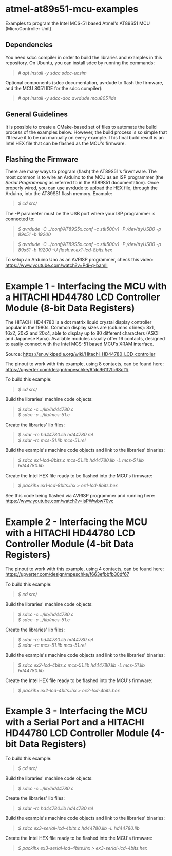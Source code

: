 # atmel-at89s51-mcu-examples

Examples to program the Intel MCS-51 based Atmel's AT89S51 MCU (MicroController Unit).  

## Dependencies

You need sdcc compiler in order to build the libraries and examples in this repository. On Ubuntu, you can install sdcc by running the commands:  

>*\# apt install -y sdcc sdcc-ucsim*  

Optional components (sdcc documentation, avrdude to flash the firmware, and the MCU 8051 IDE for the sdcc compiler):  

>*\# apt install -y sdcc-doc avrdude mcu8051ide*  

## General Guidelines

It is possible to create a CMake-based set of files to automate the build process of the examples below. However, the build process is so simple that I'll leave it to be run manually on every example. This final build result is an Intel HEX file that can be flashed as the MCU's firmware.  

## Flashing the Firmware

There are many ways to program (flash) the AT89S51's firwmware. The most common is to wire an Arduino to the MCU as an ISP programmer (the *Serial Programming* as referred to in the AT89S51 documentation). Once properly wired, you can use avrdude to upload the HEX file, through the Arduino, into the AT89S51 flash memory. Example:  

>*$ cd src/*  

The -P parameter must be the USB port where your ISP programmer is connected to:  

>*$ avrdude -C ../conf/AT89S5x.conf -c stk500v1 -P /dev/ttyUSB0 -p 89s51 -b 19200*  

>*$ avrdude -C ../conf/AT89S5x.conf -c stk500v1 -P /dev/ttyUSB0 -p 89s51 -b 19200 -U flash:w:ex1-lcd-8bits.hex*  

To setup an Arduino Uno as an AVRISP programmer, check this video: https://www.youtube.com/watch?v=Pdi-q-bamlI  

# Example 1 - Interfacing the MCU with a HITACHI HD44780 LCD Controller Module (8-bit Data Registers)

The HITACHI HD44780 is a dot matrix liquid crystal display controller popular in the 1980s. Common display sizes are (columns x lines): 8x1, 16x2, 20x2 and 20x4, able to display up to 80 different characters (ASCII and Japanese Kana). Available modules usually offer 16 contacts, designed to easily connect with the Intel MCS-51 based MCU's XRAM interface.  

Source: https://en.wikipedia.org/wiki/Hitachi_HD44780_LCD_controller  

The pinout to work with this example, using 8 contacts, can be found here: https://upverter.com/design/mpeschke/6fdc961f2fc68cf1/  

To build this example:  

>*$ cd src/*  

Build the libraries' machine code objects:  

>*$ sdcc -c ../lib/hd44780.c*  
>*$ sdcc -c ../lib/mcs-51.c*  

Create the libraries' lib files:  

>*$ sdar -rc hd44780.lib hd44780.rel*  
>*$ sdar -rc mcs-51.lib mcs-51.rel*  

Build the example's machine code objects and link to the libraries' binaries:  

>*$ sdcc ex1-lcd-8bits.c mcs-51.lib hd44780.lib -L mcs-51.lib hd44780.lib*  

Create the Intel HEX file ready to be flashed into the MCU's firmware:  

>*$ packihx ex1-lcd-8bits.ihx > ex1-lcd-8bits.hex*  

See this code being flashed via AVRISP programmer and running here: https://www.youtube.com/watch?v=isPWwbw70vc  

# Example 2 - Interfacing the MCU with a HITACHI HD44780 LCD Controller Module (4-bit Data Registers)

The pinout to work with this example, using 4 contacts, can be found here: https://upverter.com/design/mpeschke/f663efbbfb30df67  

To build this example:  

>*$ cd src/*  

Build the libraries' machine code objects:  

>*$ sdcc -c ../lib/hd44780.c*  
>*$ sdcc -c ../lib/mcs-51.c*  

Create the libraries' lib files:  

>*$ sdar -rc hd44780.lib hd44780.rel*  
>*$ sdar -rc mcs-51.lib mcs-51.rel*  

Build the example's machine code objects and link to the libraries' binaries:  

>*$ sdcc ex2-lcd-4bits.c mcs-51.lib hd44780.lib -L mcs-51.lib hd44780.lib*  

Create the Intel HEX file ready to be flashed into the MCU's firmware:  

>*$ packihx ex2-lcd-4bits.ihx > ex2-lcd-4bits.hex*  

# Example 3 - Interfacing the MCU with a Serial Port and a HITACHI HD44780 LCD Controller Module (4-bit Data Registers)

To build this example:  

>*$ cd src/*  

Build the libraries' machine code objects:  

>*$ sdcc -c ../lib/hd44780.c*  

Create the libraries' lib files:  

>*$ sdar -rc hd44780.lib hd44780.rel*  

Build the example's machine code objects and link to the libraries' binaries:  

>*$ sdcc ex3-serial-lcd-4bits.c hd44780.lib -L hd44780.lib*  

Create the Intel HEX file ready to be flashed into the MCU's firmware:  

>*$ packihx ex3-serial-lcd-4bits.ihx > ex3-serial-lcd-4bits.hex*  

